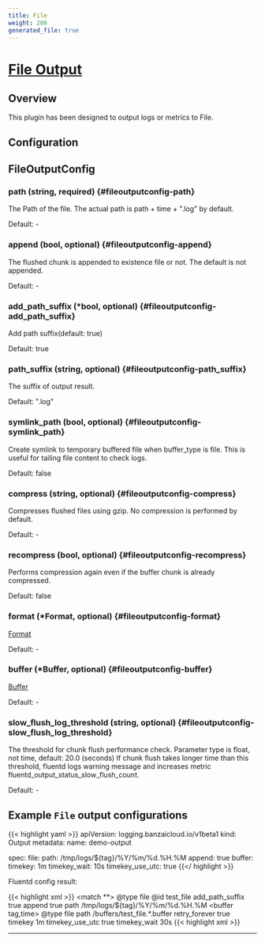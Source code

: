 ```yaml
---
title: File
weight: 200
generated_file: true
---
```


# [File Output](https://docs.fluentd.org/output/file)
## Overview
 This plugin has been designed to output logs or metrics to File.

## Configuration
## FileOutputConfig

### path (string, required) {#fileoutputconfig-path}

The Path of the file. The actual path is path + time + ".log" by default. 

Default: -

### append (bool, optional) {#fileoutputconfig-append}

The flushed chunk is appended to existence file or not. The default is not appended. 

Default: -

### add_path_suffix (*bool, optional) {#fileoutputconfig-add_path_suffix}

Add path suffix(default: true) 

Default: true

### path_suffix (string, optional) {#fileoutputconfig-path_suffix}

The suffix of output result.

Default: ".log"

### symlink_path (bool, optional) {#fileoutputconfig-symlink_path}

Create symlink to temporary buffered file when buffer_type is file. This is useful for tailing file content to check logs.

Default: false

### compress (string, optional) {#fileoutputconfig-compress}

Compresses flushed files using gzip. No compression is performed by default. 

Default: -

### recompress (bool, optional) {#fileoutputconfig-recompress}

Performs compression again even if the buffer chunk is already compressed.

Default: false

### format (*Format, optional) {#fileoutputconfig-format}

[Format](../format/) 

Default: -

### buffer (*Buffer, optional) {#fileoutputconfig-buffer}

[Buffer](../buffer/) 

Default: -

### slow_flush_log_threshold (string, optional) {#fileoutputconfig-slow_flush_log_threshold}

The threshold for chunk flush performance check. Parameter type is float, not time, default: 20.0 (seconds) If chunk flush takes longer time than this threshold, fluentd logs warning message and increases metric fluentd_output_status_slow_flush_count. 

Default: -


 ## Example `File` output configurations


{{< highlight yaml >}}
apiVersion: logging.banzaicloud.io/v1beta1
kind: Output
metadata:
  name: demo-output

spec:
  file:
    path: /tmp/logs/${tag}/%Y/%m/%d.%H.%M
    append: true
    buffer:
      timekey: 1m
      timekey_wait: 10s
      timekey_use_utc: true
{{</ highlight >}}

Fluentd config result:

{{< highlight xml >}}
<match **>
	@type file
	@id test_file
	add_path_suffix true
	append true
	path /tmp/logs/${tag}/%Y/%m/%d.%H.%M
	<buffer tag,time>
	  @type file
	  path /buffers/test_file.*.buffer
	  retry_forever true
	  timekey 1m
	  timekey_use_utc true
	  timekey_wait 30s
	</buffer>
</match>
{{< highlight xml >}}


---

